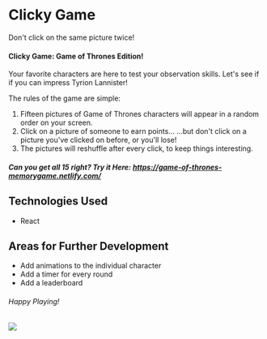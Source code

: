 # Clicky Game
Don't click on the same picture twice!

#### Clicky Game: Game of Thrones Edition!
Your favorite characters are here to test your observation skills. Let's see if if you can impress Tyrion Lannister!

The rules of the game are simple: 

1. Fifteen pictures of Game of Thrones characters will appear in a random order on your screen.
2. Click on a picture of someone to earn points...
    ...but don't click on a picture you've clicked on before, or you'll lose!
3. The pictures will reshuffle after every click, to keep things interesting.
##### Can you get all 15 right? Try it Here: https://game-of-thrones-memorygame.netlify.com/

## Technologies Used  
* React

## Areas for Further Development
* Add animations to the individual character
* Add a timer for every round
* Add a leaderboard 

###### Happy Playing!
<img src="https://media.giphy.com/media/l41JKF163Hnzm2udO/giphy.gif">
